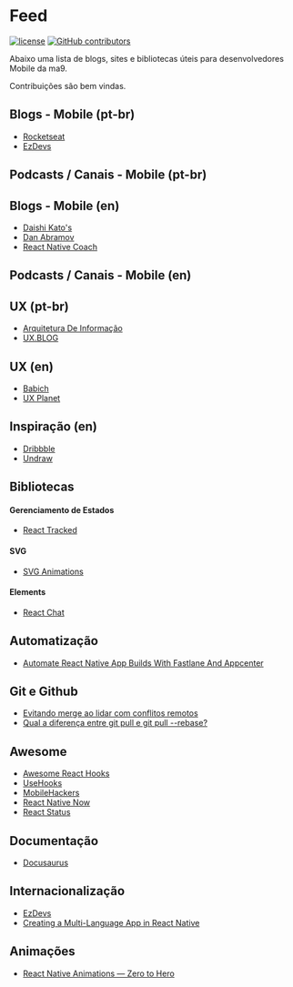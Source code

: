 # Feed

[![license](https://img.shields.io/github/license/tiagoma9/mobile-feed.svg)](./license.md)
[![GitHub contributors](https://img.shields.io/github/contributors/tiagoma9/mobile-feed.svg)](https://github.com/tiagoma9/mobile-feed/graphs/contributors)

Abaixo uma lista de blogs, sites e bibliotecas úteis para desenvolvedores Mobile da ma9.

Contribuições são bem vindas.

## Blogs - Mobile (pt-br)

- [Rocketseat](https://blog.rocketseat.com.br/)
- [EzDevs](https://ezdevs.com.br/)


## Podcasts / Canais - Mobile (pt-br)


## Blogs - Mobile (en)

- [Daishi Kato's](https://blog.axlight.com/)
- [Dan Abramov](https://overreacted.io/)
- [React Native Coach](https://blog.reactnativecoach.com/react-native/home)


## Podcasts / Canais - Mobile (en)


## UX (pt-br)

- [Arquitetura De Informação](http://arquiteturadeinformacao.com/)
- [UX.BLOG](http://www.uxdesign.blog.br/)

## UX (en)

- [Babich](http://babich.biz/)
- [UX Planet](https://uxplanet.org/)

## Inspiração (en)

- [Dribbble](https://dribbble.com/)
- [Undraw](https://undraw.co/illustrations)

## Bibliotecas

#### Gerenciamento de Estados

- [React Tracked](https://github.com/dai-shi/react-tracked)

#### SVG

- [SVG Animations](https://github.com/73R3WY/react-native-svg-animations)

#### Elements

- [React Chat](https://github.com/Detaysoft/react-chat-elements)

## Automatização

- [Automate React Native App Builds With Fastlane And Appcenter](https://www.codingular.com/2019/12/automate-react-native-builds-with-fastlane-appcenter/)

## Git e Github

- [Evitando merge ao lidar com conflitos remotos](https://goiabada.blog/git-tricks-avoiding-merge-when-dealing-with-remote-conflicts-52c175e526e6)
- [Qual a diferença entre git pull e git pull --rebase?](https://pt.stackoverflow.com/a/317593)

## Awesome

- [Awesome React Hooks](https://github.com/rehooks/awesome-react-hooks)
- [UseHooks](https://usehooks.com/)
- [MobileHackers](https://mobilehackers.io/news?tag=reactnative)
- [React Native Now](https://reactnativenow.com/)
- [React Status](https://react.statuscode.com/issues)

## Documentação

- [Docusaurus](https://docusaurus.io/)

## Internacionalização

- [EzDevs](https://ezdevs.com.br/internacionalizacao-react-native/)
- [Creating a Multi-Language App in React Native](https://medium.com/better-programming/creating-a-multi-language-app-in-react-native-9828b138c274)

## Animações

- [React Native Animations — Zero to Hero](https://medium.com/wix-engineering/react-native-animations-zero-to-hero-17ebf7e8be81)
